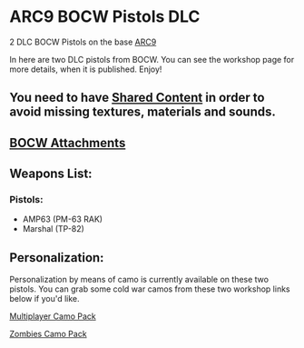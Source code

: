 # ARC9 BOCW Pistols DLC

2 DLC BOCW Pistols on the base [ARC9](https://github.com/HaodongMo/ARC-9)

In here are two DLC pistols from BOCW. You can see the workshop page for more details, when it is published. Enjoy!

## You need to have [Shared Content](https://github.com/multinettt/ARC-9_BOCW_Shared_Content) in order to avoid missing textures, materials and sounds.

## [BOCW Attachments](https://github.com/multinettt/ARC-9_BOCW_Attachments)

## Weapons List:
### Pistols:

- AMP63 (PM-63 RAK)
- Marshal (TP-82)

## Personalization:

Personalization by means of camo is currently available on these two pistols. You can grab some cold war camos from these two workshop links below if you'd like.

[Multiplayer Camo Pack](https://steamcommunity.com/sharedfiles/filedetails/?id=2989163938)

[Zombies Camo Pack](https://steamcommunity.com/sharedfiles/filedetails/?id=2989231579)

